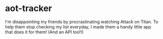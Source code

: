 # aot-tracker

I'm disappointing my friends by procrastinating watching Attack on Titan. To help them stop checking my list everyday, I made them a handy little app that does it for them! (And an API too!!) 
